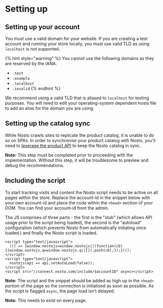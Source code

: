 # Setting up

## Setting up your account

You must use a valid domain for your website. If you are creating a test account and running your store locally, you must use valid TLD as using `localhost` is not supported.

{% hint style="warning" %}
You cannot use the following domains as they are reserved by the IANA.&#x20;

* `.test`
* `.example`
* `.localhost`
* `.invalid`
{% endhint %}

We recommend using a valid TLD that is aliased to `localhost` for testing purposes. You will need to edit your operating-system dependent hosts file to add an alias for the domain you are using.

## Setting up the catalog sync

While Nosto crawls sites to replicate the product catalog, it is unable to do so on SPAs. In order to synchronise your product catalog with Nosto, you'll need to [leverage the product API](../../rest/products/updating-products-using-the-products-api.md) to keep the Nosto catalog in sync.

**Note:** This step must be completed prior to proceeding with the implementation. Without this step, it will be troublesome to preview and debug the recommendations.

## Including the script

To start tracking visits and content the Nosto script needs to be active on all pages within the store. Replace the account-id in the snippet below with your own account-id and place the code within the `<head>` section of your DOM. You can find your account-id from the admin.

The JS comprises of three parts - the first is the "stub" (which allows API usage prior to the script being loaded), the second is the "autoload" configuration (which prevents Nosto from automatically initiating once loaded.) and finally the Nosto script is loaded.

```markup
<script type="text/javascript">
  (() => {window.nostojs=window.nostojs||(function(cb){(window.nostojs.q=window.nostojs.q||[]).push(cb);});})();
</script>
<script type="text/javascript">
  nostojs(api => api.setAutoLoad(false));
</script>
<script src="//connect.nosto.com/include/$accountID" async></script>
```

**Note:** The script and the snippet should be added as high up in the `<head>` portion of the page so the connection is initialised as soon as possible. As the script is flagged `async`, the page load isn’t delayed.

**Note:** This needs to exist on every page.

